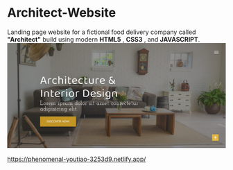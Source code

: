 # Architect-Website
Landing page website for a fictional food delivery company  called **"Architect"** build using modern **HTML5** , **CSS3** ,  and **JAVASCRIPT**.
![Live project](preview.png)

https://phenomenal-youtiao-3253d9.netlify.app/

